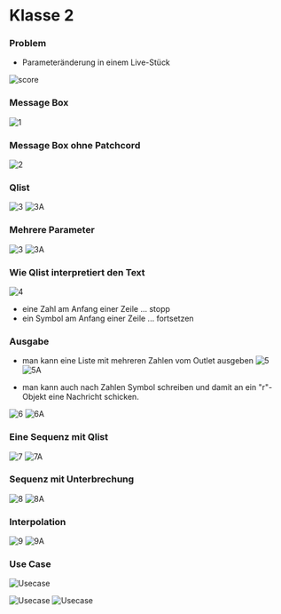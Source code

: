 # Klasse 2

### Problem

- Parameteränderung in einem Live-Stück

![score](K2/score_with_qlist.png)

### Message Box
![1](K2/1.png)

### Message Box ohne Patchcord

![2](K2/2.png)


### Qlist

![3](K2/3.png)
![3A](K2/3A.png)

### Mehrere Parameter

![3](K2/4.png)
![3A](K2/4A.png)

### Wie Qlist interpretiert den Text

![4](K2/4B.png)

- eine Zahl am Anfang einer Zeile ... stopp
- ein Symbol am Anfang einer Zeile ... fortsetzen

### Ausgabe

- man kann eine Liste mit mehreren Zahlen vom Outlet ausgeben
![5](K2/5.png)
![5A](K2/5A.png)

- man kann auch nach Zahlen Symbol schreiben
 und damit an ein "r"-Objekt eine Nachricht schicken.

![6](K2/6.png)
![6A](K2/6A.png)


### Eine Sequenz mit Qlist
![7](K2/7.png)
![7A](K2/7A.png)


### Sequenz mit Unterbrechung

![8](K2/8.png)
![8A](K2/8A.png)

### Interpolation

![9](K2/9.png)
![9A](K2/9A.png)

### Use Case
![Usecase](K2/usecase_score.png)

![Usecase](K2/usecase.png)
![Usecase](K2/usecaseA.png)

